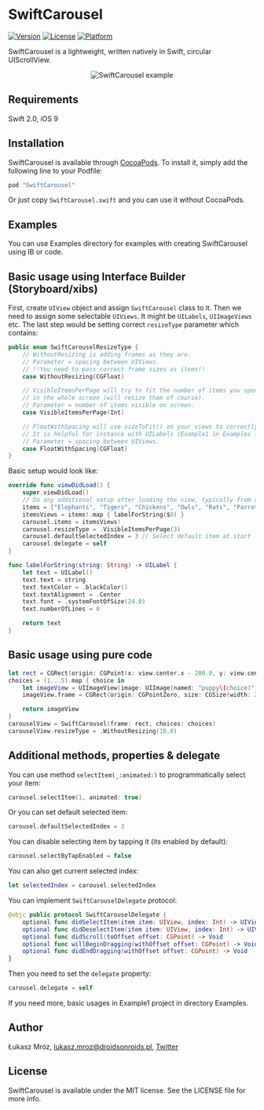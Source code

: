# SwiftCarousel

[![Version](https://img.shields.io/cocoapods/v/SwiftCarousel.svg?style=flat)](http://cocoapods.org/pods/SwiftCarousel)
[![License](https://img.shields.io/cocoapods/l/SwiftCarousel.svg?style=flat)](http://cocoapods.org/pods/SwiftCarousel)
[![Platform](https://img.shields.io/cocoapods/p/SwiftCarousel.svg?style=flat)](http://cocoapods.org/pods/SwiftCarousel)

SwiftCarousel is a lightweight, written natively in Swift, circular UIScrollView.

<p align="center">
<img src="https://i.imgur.com/SPrBsy8.gif" alt="SwiftCarousel example">
</p>

## Requirements

Swift 2.0, iOS 9

## Installation

SwiftCarousel is available through [CocoaPods](http://cocoapods.org). To install
it, simply add the following line to your Podfile:

```ruby
pod "SwiftCarousel"
```

Or just copy `SwiftCarousel.swift` and you can use it without CocoaPods.

## Examples
You can use Examples directory for examples with creating SwiftCarousel using IB or code.

## Basic usage using Interface Builder (Storyboard/xibs)

First, create `UIView` object and assign `SwiftCarousel` class to it.
Then we need to assign some selectable `UIViews`. It might be `UILabels`, `UIImageViews` etc.
The last step would be setting correct `resizeType` parameter which contains:

```swift
public enum SwiftCarouselResizeType {
    // WithoutResizing is adding frames as they are.
    // Parameter = spacing between UIViews.
    // !!You need to pass correct frame sizes as items!!
    case WithoutResizing(CGFloat)

    // VisibleItemsPerPage will try to fit the number of items you specify
    // in the whole screen (will resize them of course).
    // Parameter = number of items visible on screen.
    case VisibleItemsPerPage(Int)

    // FloatWithSpacing will use sizeToFit() on your views to correctly place images
    // It is helpful for instance with UILabels (Example1 in Examples folder).
    // Parameter = spacing between UIViews.
    case FloatWithSpacing(CGFloat)
}
```

Basic setup would look like:

```swift
override func viewDidLoad() {
    super.viewDidLoad()
    // Do any additional setup after loading the view, typically from a nib.
    items = ["Elephants", "Tigers", "Chickens", "Owls", "Rats", "Parrots", "Snakes"]
    itemsViews = items!.map { labelForString($0) }
    carousel.items = itemsViews!
    carousel.resizeType = .VisibleItemsPerPage(3)
    carousel.defaultSelectedIndex = 3 // Select default item at start
    carousel.delegate = self
}

func labelForString(string: String) -> UILabel {
    let text = UILabel()
    text.text = string
    text.textColor = .blackColor()
    text.textAlignment = .Center
    text.font = .systemFontOfSize(24.0)
    text.numberOfLines = 0

    return text
}
```

## Basic usage using pure code

```swift
let rect = CGRect(origin: CGPoint(x: view.center.x - 200.0, y: view.center.y - 100.0), size: CGSize(width: 400.0, height: 200.0))
choices = (1...5).map { choice in
    let imageView = UIImageView(image: UIImage(named: "puppy\(choice)"))
    imageView.frame = CGRect(origin: CGPointZero, size: CGSize(width: 200.0, height: 200.0))

    return imageView
}
carouselView = SwiftCarousel(frame: rect, choices: choices)
carouselView.resizeType = .WithoutResizing(10.0)
```

## Additional methods, properties & delegate

You can use method `selectItem(_:animated:)` to programmatically select your item:
```swift
carousel.selectItem(1, animated: true)
```

Or you can set default selected item:
```swift
carousel.defaultSelectedIndex = 3
```

You can disable selecting item by tapping it (its enabled by default):
```swift
carousel.selectByTapEnabled = false
```

You can also get current selected index:
```swift
let selectedIndex = carousel.selectedIndex
```

You can implement `SwiftCarouselDelegate` protocol:
```swift
@objc public protocol SwiftCarouselDelegate {
    optional func didSelectItem(item item: UIView, index: Int) -> UIView?
    optional func didDeselectItem(item item: UIView, index: Int) -> UIView?
    optional func didScroll(toOffset offset: CGPoint) -> Void
    optional func willBeginDragging(withOffset offset: CGPoint) -> Void
    optional func didEndDragging(withOffset offset: CGPoint) -> Void
}
```

Then you need to set the `delegate` property:
```swift
carousel.delegate = self
```

If you need more, basic usages in Example1 project in directory Examples.

## Author

Łukasz Mróz, lukasz.mroz@droidsonroids.pl, [Twitter](https://twitter.com/thesunshinejr)

## License

SwiftCarousel is available under the MIT license. See the LICENSE file for more info.
